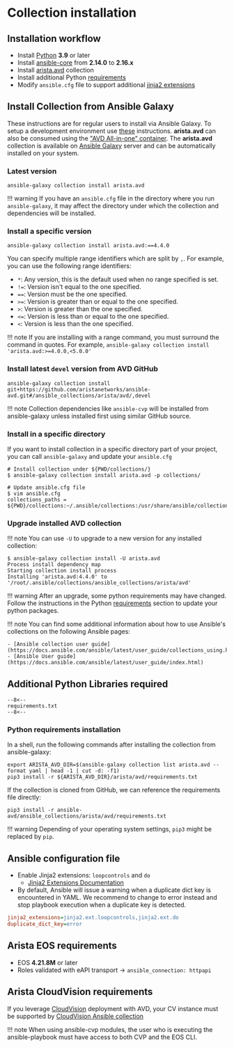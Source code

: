 <!--
  ~ Copyright (c) 2023 Arista Networks, Inc.
  ~ Use of this source code is governed by the Apache License 2.0
  ~ that can be found in the LICENSE file.
  -->

# Collection installation

## Installation workflow

- Install [Python](https://www.python.org/downloads/) **3.9** or later
- Install [ansible-core](https://docs.ansible.com/ansible/latest/installation_guide/intro_installation.html) from **2.14.0** to **2.16.x**
- Install [arista.avd](#install-collection-from-ansible-galaxy) collection
- Install additional Python [requirements](#python-requirements-installation)
- Modify `ansible.cfg` file to support additional [jinja2 extensions](#ansible-configuration-file)

## Install Collection from Ansible Galaxy

These instructions are for regular users to install via Ansible Galaxy. To setup a development environment use [these](../contribution/setup-environment.md) instructions. **arista.avd** can also be consumed using the ["AVD All-in-one" container](https://github.com/arista-netdevops-community/avd-all-in-one-container). The **arista.avd** collection is available on [Ansible Galaxy](https://galaxy.ansible.com/arista/avd) server and can be automatically installed on your system.

### Latest version

```shell
ansible-galaxy collection install arista.avd
```

!!! warning
    If you have an `ansible.cfg` file in the directory where you run `ansible-galaxy`, it may affect the directory under which the collection and dependencies will be installed.

### Install a specific version

```shell
ansible-galaxy collection install arista.avd:==4.4.0
```

You can specify multiple range identifiers which are split by `,`. For example, you can use the following range identifiers:

- `*`: Any version, this is the default used when no range specified is set.
- `!=`: Version isn't equal to the one specified.
- `==`: Version must be the one specified.
- `>=`: Version is greater than or equal to the one specified.
- `>`: Version is greater than the one specified.
- `<=`: Version is less than or equal to the one specified.
- `<`: Version is less than the one specified.

!!! note
    If you are installing with a range command, you must surround the command in quotes. For example, `ansible-galaxy collection install 'arista.avd:>=4.0.0,<5.0.0'`

### Install latest `devel` version from AVD GitHub

```shell
ansible-galaxy collection install git+https://github.com/aristanetworks/ansible-avd.git#/ansible_collections/arista/avd/,devel
```

!!! note
    Collection dependencies like `ansible-cvp` will be installed from ansible-galaxy unless installed first using similar GitHub source.

### Install in a specific directory

If you want to install collection in a specific directory part of your project, you can call `ansible-galaxy` and update your `ansible.cfg`

```shell
# Install collection under ${PWD/collections/}
$ ansible-galaxy collection install arista.avd -p collections/

# Update ansible.cfg file
$ vim ansible.cfg
collections_paths = ${PWD}/collections:~/.ansible/collections:/usr/share/ansible/collections
```

### Upgrade installed AVD collection

!!! note
    You can use `-U` to upgrade to a new version for any installed collection:

```shell
$ ansible-galaxy collection install -U arista.avd
Process install dependency map
Starting collection install process
Installing 'arista.avd:4.4.0' to '/root/.ansible/collections/ansible_collections/arista/avd'
```

!!! warning
After an upgrade, some python requirements may have changed. Follow the
instructions in the Python [requirements](#python-requirements-installation)
section to update your python packages.

!!! note
    You can find some additional information about how to use Ansible's collections on the following Ansible pages:

    - [Ansible collection user guide](https://docs.ansible.com/ansible/latest/user_guide/collections_using.html)
    - [Ansible User guide](https://docs.ansible.com/ansible/latest/user_guide/index.html)

## Additional Python Libraries required

```pip
--8<--
requirements.txt
--8<--
```

### Python requirements installation

In a shell, run the following commands after installing the collection from ansible-galaxy:

```shell
export ARISTA_AVD_DIR=$(ansible-galaxy collection list arista.avd --format yaml | head -1 | cut -d: -f1)
pip3 install -r ${ARISTA_AVD_DIR}/arista/avd/requirements.txt
```

If the collection is cloned from GitHub, we can reference the requirements file directly:

```shell
pip3 install -r ansible-avd/ansible_collections/arista/avd/requirements.txt
```

!!! warning
    Depending of your operating system settings, `pip3` might be replaced by `pip`.

## Ansible configuration file

- Enable Jinja2 extensions: `loopcontrols` and `do`
  - [Jinja2 Extensions Documentation](https://jinja.palletsprojects.com/extensions/)
- By default, Ansible will issue a warning when a duplicate dict key is encountered in YAML. We recommend to change to error instead and stop playbook execution when a duplicate key is detected.

```ini
jinja2_extensions=jinja2.ext.loopcontrols,jinja2.ext.do
duplicate_dict_key=error
```

## Arista EOS requirements

- EOS **4.21.8M** or later
- Roles validated with eAPI transport -> `ansible_connection: httpapi`

## Arista CloudVision requirements

If you leverage [CloudVision](https://www.arista.com/en/products/eos/eos-cloudvision) deployment with AVD, your CV instance must be supported by [CloudVision Ansible collection](https://cvp.avd.sh/)

!!! note
    When using ansible-cvp modules, the user who is executing the ansible-playbook must have access to both CVP and the EOS CLI.
